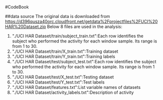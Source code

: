 #CodeBook

##data source
The original data is downloaded from https://d396qusza40orc.cloudfront.net/getdata%2Fprojectfiles%2FUCI%20HAR%20Dataset.zip
Below 8 files are used in the analysis:
1. "./UCI HAR Dataset/train/subject_train.txt":Each row identifies the subject who performed the activity for each window sample. Its range is from 1 to 30.   
2. "./UCI HAR Dataset/train/X_train.txt":Training dataset
3. "./UCI HAR Dataset/train/Y_train.txt":Training labels
4. "./UCI HAR Dataset/test/subject_test.txt":Each row identifies the subject who performed the activity for each window sample. Its range is from 1 to 30. 
5. "./UCI HAR Dataset/test/X_test.txt":Testing dataset
6. "./UCI HAR Dataset/test/Y_test.txt":Test labels
7. "./UCI HAR Dataset/features.txt":List variable names of datasets
8. "./UCI HAR Dataset/activity_labels.txt":Description of activity
